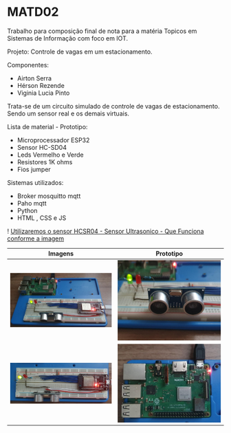 # MATD02

Trabalho para composição final de nota para a matéria Topicos em Sistemas de Informação
com foco em IOT.

Projeto: Controle de vagas em um estacionamento.

Componentes:
* Airton Serra
* Hérson Rezende
* Viginia Lucia Pinto

Trata-se de um circuito simulado de controle de vagas de estacionamento.
Sendo um sensor real e os demais virtuais.

Lista de material  - Prototipo:
* Microprocessador ESP32
* Sensor HC-SD04
* Leds Vermelho e Verde
* Resistores 1K ohms
* Fios jumper

Sistemas utilizados:
* Broker mosquitto mqtt 
* Paho mqtt 
* Python
* HTML , CSS e JS


! [Utilizaremos o sensor HCSR04 - Sensor Ultrasonico - Que Funciona conforme a imagem](https://i1.wp.com/randomnerdtutorials.com/wp-content/uploads/2021/06/how-ultrasonic-sensor-works-01.png?w=750&quality=100&strip=all&ssl=1)

Imagens   | Prototipo
--------- | ------
![circuito](midia/circuit.png) |![Sensor](midia/sensor.png)
![Processador](midia/processor.png) |![RPBy3 - Server](midia/rpby3.png)

